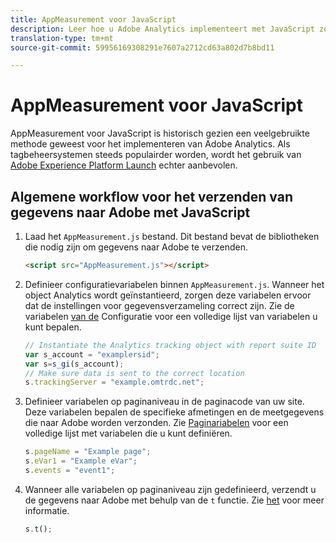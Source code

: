 ```yaml
---
title: AppMeasurement voor JavaScript
description: Leer hoe u Adobe Analytics implementeert met JavaScript zonder een tagbeheersysteem.
translation-type: tm+mt
source-git-commit: 59956169308291e7607a2712cd63a802d7b8bd11

---
```



# AppMeasurement voor JavaScript

AppMeasurement voor JavaScript is historisch gezien een veelgebruikte methode geweest voor het implementeren van Adobe Analytics. Als tagbeheersystemen steeds populairder worden, wordt het gebruik van [Adobe Experience Platform Launch](../launch/overview.md) echter aanbevolen.

## Algemene workflow voor het verzenden van gegevens naar Adobe met JavaScript

1. Laad het `AppMeasurement.js` bestand. Dit bestand bevat de bibliotheken die nodig zijn om gegevens naar Adobe te verzenden.

   ```html
   <script src="AppMeasurement.js"></script>
   ```

2. Definieer configuratievariabelen binnen `AppMeasurement.js`. Wanneer het object Analytics wordt geïnstantieerd, zorgen deze variabelen ervoor dat de instellingen voor gegevensverzameling correct zijn. Zie de variabelen [van de](../vars/config-vars/configuration-variables.md) Configuratie voor een volledige lijst van variabelen u kunt bepalen.

   ```js
   // Instantiate the Analytics tracking object with report suite ID
   var s_account = "examplersid";
   var s=s_gi(s_account);
   // Make sure data is sent to the correct location
   s.trackingServer = "example.omtrdc.net";
   ```

3. Definieer variabelen op paginaniveau in de paginacode van uw site. Deze variabelen bepalen de specifieke afmetingen en de meetgegevens die naar Adobe worden verzonden. Zie [Paginariabelen](../vars/page-vars/page-variables.md) voor een volledige lijst met variabelen die u kunt definiëren.

   ```js
   s.pageName = "Example page";
   s.eVar1 = "Example eVar";
   s.events = "event1";
   ```

4. Wanneer alle variabelen op paginaniveau zijn gedefinieerd, verzendt u de gegevens naar Adobe met behulp van de `t` functie. Zie [het](../vars/functions/t-method.md) voor meer informatie.

   ```js
   s.t();
   ```
